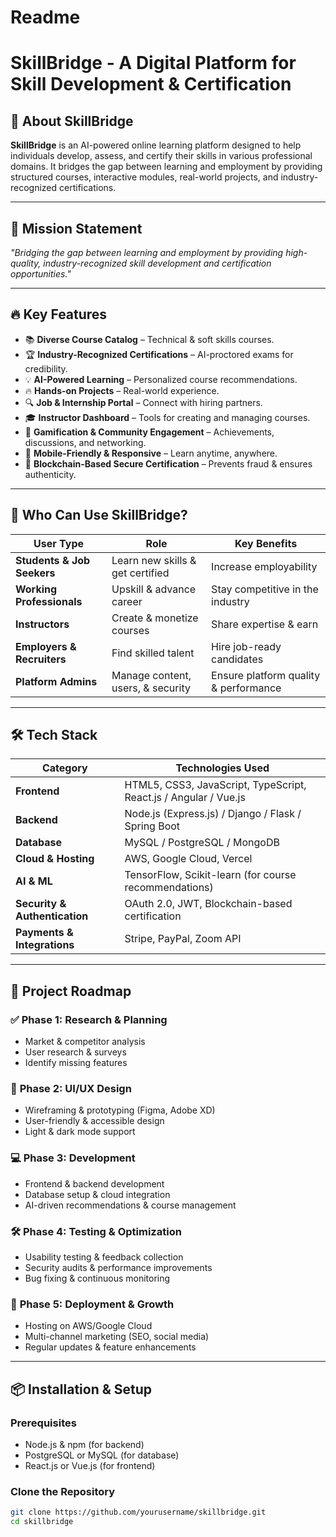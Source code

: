 # Readme

# SkillBridge - A Digital Platform for Skill Development & Certification

## 🚀 About SkillBridge
**SkillBridge** is an AI-powered online learning platform designed to help individuals develop, assess, and certify their skills in various professional domains. It bridges the gap between learning and employment by providing structured courses, interactive modules, real-world projects, and industry-recognized certifications.

---

## 🎯 Mission Statement
*"Bridging the gap between learning and employment by providing high-quality, industry-recognized skill development and certification opportunities."*

---

## 🔥 Key Features
- 📚 **Diverse Course Catalog** – Technical & soft skills courses.
- 🏆 **Industry-Recognized Certifications** – AI-proctored exams for credibility.
- 💡 **AI-Powered Learning** – Personalized course recommendations.
- 🔥 **Hands-on Projects** – Real-world experience.
- 🔍 **Job & Internship Portal** – Connect with hiring partners.
- 🎓 **Instructor Dashboard** – Tools for creating and managing courses.
- 🏅 **Gamification & Community Engagement** – Achievements, discussions, and networking.
- 📱 **Mobile-Friendly & Responsive** – Learn anytime, anywhere.
- 🔐 **Blockchain-Based Secure Certification** – Prevents fraud & ensures authenticity.

---

## 🎯 Who Can Use SkillBridge?
| User Type | Role | Key Benefits |
|-----------|------|--------------|
| **Students & Job Seekers** | Learn new skills & get certified | Increase employability |
| **Working Professionals** | Upskill & advance career | Stay competitive in the industry |
| **Instructors** | Create & monetize courses | Share expertise & earn |
| **Employers & Recruiters** | Find skilled talent | Hire job-ready candidates |
| **Platform Admins** | Manage content, users, & security | Ensure platform quality & performance |

---

## 🛠️ Tech Stack
| Category | Technologies Used |
|----------|------------------|
| **Frontend** | HTML5, CSS3, JavaScript, TypeScript, React.js / Angular / Vue.js |
| **Backend** | Node.js (Express.js) / Django / Flask / Spring Boot |
| **Database** | MySQL / PostgreSQL / MongoDB |
| **Cloud & Hosting** | AWS, Google Cloud, Vercel |
| **AI & ML** | TensorFlow, Scikit-learn (for course recommendations) |
| **Security & Authentication** | OAuth 2.0, JWT, Blockchain-based certification |
| **Payments & Integrations** | Stripe, PayPal, Zoom API |

---

## 📌 Project Roadmap
### ✅ **Phase 1: Research & Planning**
- Market & competitor analysis
- User research & surveys
- Identify missing features

### 🎨 **Phase 2: UI/UX Design**
- Wireframing & prototyping (Figma, Adobe XD)
- User-friendly & accessible design
- Light & dark mode support

### 💻 **Phase 3: Development**
- Frontend & backend development
- Database setup & cloud integration
- AI-driven recommendations & course management

### 🛠 **Phase 4: Testing & Optimization**
- Usability testing & feedback collection
- Security audits & performance improvements
- Bug fixing & continuous monitoring

### 🚀 **Phase 5: Deployment & Growth**
- Hosting on AWS/Google Cloud
- Multi-channel marketing (SEO, social media)
- Regular updates & feature enhancements

---

## 📦 Installation & Setup
### **Prerequisites**
- Node.js & npm (for backend)
- PostgreSQL or MySQL (for database)
- React.js or Vue.js (for frontend)

### **Clone the Repository**
```bash
git clone https://github.com/yourusername/skillbridge.git
cd skillbridge

